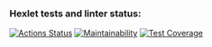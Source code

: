 ### Hexlet tests and linter status:
[![Actions Status](https://github.com/jacksonrr3/frontend-project-lvl2/workflows/hexlet-check/badge.svg)](https://github.com/jacksonrr3/frontend-project-lvl2/actions)
[![Maintainability](https://api.codeclimate.com/v1/badges/d47819eb72f2328fca4c/maintainability)](https://codeclimate.com/github/jacksonrr3/frontend-project-lvl2/maintainability)
[![Test Coverage](https://api.codeclimate.com/v1/badges/d47819eb72f2328fca4c/test_coverage)](https://codeclimate.com/github/jacksonrr3/frontend-project-lvl2/test_coverage)